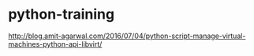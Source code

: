 # python-training
http://blog.amit-agarwal.com/2016/07/04/python-script-manage-virtual-machines-python-api-libvirt/

